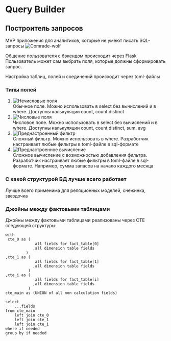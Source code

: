 # Query Builder

## Построитель запросов
MVP приложения для аналитиков, которые не умеют писать SQL-запросы 
![Comrade-wolf](assets/preview.gif?raw=true "Comrade-wolf")

Общение пользователя с бэкендом происходит через Flask
Пользователь может сам выбрать поля, которые должны сформировать запрос. 

Настройка таблиц, полей и соединений происходит через toml-файлы

### Типы полей
1. ![Нечисловые поля](assets/non_numerical_field.png?raw=true "Нечисловые поля") <br/>Обычное поле. Можно использовать в select без вычислений и в where. Доступны калькуляции count, count distinct
2. ![Числовые поля](assets/numerical_field.png?raw=true "Числовые поля") <br/>Числовое поле. Можно использовать в select без вычислений и в where. Доступны калькуляции count, count distinct, sum, avg
3. ![Преднастроенный фильтр](assets/predefined_filter.png?raw=true "Преднастроенный фильтр") <br/>Сложный фильтр. Можно использовать в where. Разработчик настраивает любые фильтры в toml-файле в sql-формате
4. ![Преднастроенное вычисление](assets/predefined_calculation.png?raw=true "Преднастроенное вычисление") <br/>Сложное вычисление с возможностью добавления фильтра. Разработчик настраивает любые фильтры в toml-файле в sql-формате. Например, сумма запасов на начало каждого месяца

### С какой структурой БД лучше всего работает
Лучше всего применима для реляционных моделей, снежинка, звездочка

### Джойны между фактовыми таблицами
Джойны между фактовыми таблицами реализованы через CTE следующей структуры:
```
with
 cte_0 as (
             all fields for fact_table[0]
            ,all dimension table fields
         )
,cte_1 as (
             all fields for fact_table[1]
            ,all dimension table fields
          )
,cte_i as (
             all fields for fact_table[i]
            ,all dimension table fields
          )
cte_main as (UNION of all non calculation fields)

select
    ..,fields
from cte_main
    left join cte_0
    left join cte_1
    left join cte_i
where if needed
group by if needed
```